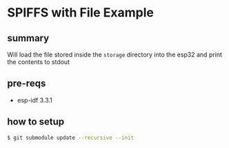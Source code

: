 # SPIFFS with File Example

## summary

Will load the file stored inside the `storage` directory into the esp32 and print the contents to stdout

## pre-reqs

- esp-idf 3.3.1

## how to setup

```bash
$ git submodule update --recursive --init
```